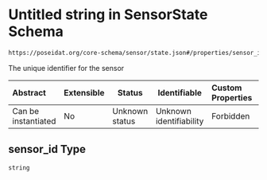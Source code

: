 # Untitled string in SensorState Schema

```txt
https://poseidat.org/core-schema/sensor/state.json#/properties/sensor_id
```

The unique identifier for the sensor


| Abstract            | Extensible | Status         | Identifiable            | Custom Properties | Additional Properties | Access Restrictions | Defined In                                                             |
| :------------------ | ---------- | -------------- | ----------------------- | :---------------- | --------------------- | ------------------- | ---------------------------------------------------------------------- |
| Can be instantiated | No         | Unknown status | Unknown identifiability | Forbidden         | Allowed               | none                | [state.json\*](schemas/entry/sensor/state.json "open original schema") |

## sensor_id Type

`string`
